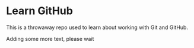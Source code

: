 # Learn GitHub

This is a throwaway repo used to learn about working with Git and GitHub.

Adding some more text, please wait
